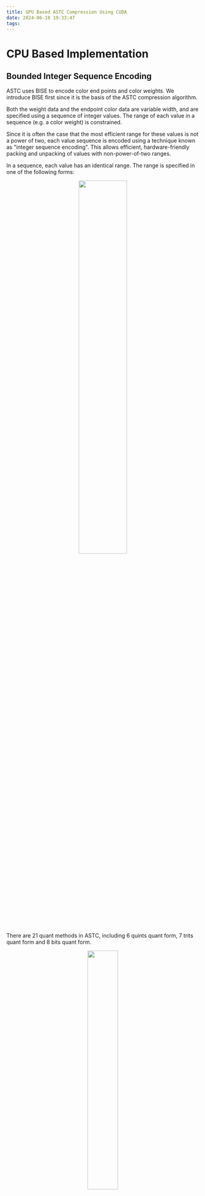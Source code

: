```yaml
---
title: GPU Based ASTC Compression Using CUDA
date: 2024-06-18 19:33:47
tags:
---
```


# CPU Based Implementation

## Bounded Integer Sequence Encoding

ASTC uses BISE to encode color end points and color weights. We introduce BISE first since it is the basis of the ASTC compression algorithm.

Both the weight data and the endpoint color data are variable width, and are specified using a sequence of integer values. The range of each value in a sequence (e.g. a color weight) is constrained.

Since it is often the case that the most efficient range for these values is not a power of two, each value sequence is encoded using a technique known as "integer sequence encoding". This allows efficient, hardware-friendly packing and unpacking of values with non-power-of-two ranges.

In a sequence, each value has an identical range. The range is specified in one of the following forms:

<p align="center">
    <img src="/resource/cuda_astc/image/range_form.png" width="50%" height="50%">
</p>

There are 21 quant methods in ASTC, including 6 quints quant form, 7 trits quant form and 8 bits quant form.

<p align="center">
    <img src="/resource/cuda_astc/image/range_table.png" width="40%" height="40%">
</p>

For example, assume we have 3 integer values: 30, 50 and 70. The minimum range of quant formats among these values is Quant_80. The binary formats of these values are: 001 1110(30), 011 0010(50) and 100 0110(70). The total bits size before quantization is 21 = 7 * 3.

The binary format of value 80 is 101 0000. We split it into two parts, the higher parts 101 and lower parts 0000. The possible values of the higher parts are from 000 to 101, whose total number is 5, so Quant 80 is a quints form.

The higher parts of 30, 50 and 70 are [001, 011, 100]. In the Quant 80 method, the total possible number is 5, so the number of possible combinations of [001, 011, 100] is 5x5x5 = 125. We can precompute these possible values into a table and use the 7 bit value to index the table. The result is a 2 bit saving for these integers.

Higher parts [001, 011, 100] equal to [1,3,4]. Using index [1][3][4] to search the below quints table, we get the compressed value:11, which is 1011 in binary format. The compressed result is [000 1011](higher parts),[1110],[0010],[0110](lower parts) with size 19.

<p align="center">
    <img src="/resource/cuda_astc/image/quints_table.png" width="60%" height="60%">
</p>


## Generate Block Mode
ASTC uses 10 bits to store block modes, which means it has 2^10(2048) kind of possible choices. Given an ASTC compression format, some block modes may be invalid. For example, ASTC 4x4 compression format will never use a block mode with 6x6 texel weights. So we search for valid block modes and store the results in a global block mode table. In order to reduce the computation cost of block mode search, arm-astc reordered the block modes so that the better block mode has a higher priority.

Search block mode from 000000000(0) to 1111111111(2048).
```cpp
for (unsigned int i = 0; i < 2048; i++)
{
    // ......
}
```

The Block Mode field specifies the width, height and depth of the grid of weights, what range of values they use, and whether dual weight planes are present.
 
For 2D blocks, the Block Mode field is laid out as follows:
<p align="center">
    <img src="/resource/cuda_astc/image/block_mode.png" width="65%" height="65%">
</p>

The **D** bit is set to indicate dual-plane mode.

The **A/B** bits indicate the block weight size.

The weight ranges are encoded using a 3 bit value **R(R0,R1 and R2)**, which is interpreted together with a precision bit **H**, as follows:
<p align="center">
    <img src="/resource/cuda_astc/image/weight_range.png" width="65%" height="65%">
</p>

Decode the R,H,D, weight sizes x and y from the bits.

```cpp
uint8_t R0 = (block_mode >> 4) & 1;
uint8_t H = (block_mode >> 9) & 1;
uint8_t D = (block_mode >> 10) & 1;
uint8_t A = (block_mode >> 5) & 0x3;

x_weights = xxxxxx;
y_weights = xxxxxx;
```

Skip the block mode if the qunat weight size is larger than the compression block size.

```cpp
if (!valid || (x_weights > x_texels) || (y_weights > y_texels))
{
	continue;
}
```

<p align="center">
    <img src="/resource/cuda_astc/image/valid_block_mode.png" width="65%" height="65%">
</p>

## Compute Ideal Color And Weights

### Color Encoding

Each compressed block stores the end-point colors for a gradient, and an interpolation weight for each texel which defines the texel's location along that gradient. During decompression the color value for each texel is generated by interpolating between the two end-point colors, based on the per-texel weight.

We sum up the relative colors in the positive R, G, and B directions and calculate the sum of direction lengths.

<p align="center">
    <img src="/resource/cuda_astc/image/color_gradient.png" width="65%" height="65%">
</p>

#### Endpoints Computation

Compute the mean color value and the main color direction first. There are many main direction calculation method. We use max accumulation pixel direction as the main direction, which is the same as the arm-astc implementation. We sum up the relative colors in the positive R, G, and B directions and calculate the sum of direction lengths.

```cpp
	float4 sum_xp(0.0);
	float4 sum_yp(0.0);
	float4 sum_zp(0.0);
	float4 sum_wp(0.0);

	for (unsigned int i = 0; i < blk.texel_count; i++)
	{
		float4 texel_datum = make_float4(blk.data_r[i], blk.data_g[i], blk.data_b[i], blk.data_a[i]);
		texel_datum = texel_datum - blk.data_mean;

		sum_xp += (texel_datum.x > 0) ? texel_datum : make_float4(0);
		sum_yp += (texel_datum.y > 0) ? texel_datum : make_float4(0);
		sum_zp += (texel_datum.z > 0) ? texel_datum : make_float4(0);
		sum_wp += (texel_datum.w > 0) ? texel_datum : make_float4(0);
	}

	float prod_xp = dot(sum_xp, sum_xp);
	float prod_yp = dot(sum_yp, sum_yp);
	float prod_zp = dot(sum_zp, sum_zp);
	float prod_wp = dot(sum_wp, sum_wp);
```

Use the maximum sum direction as the main direction

```cpp
	float4 best_vector = sum_xp;
	float best_sum = prod_xp;

	if (prod_yp > best_sum)
	{
		best_vector = sum_yp;
		best_sum = prod_yp;
	}

	if (prod_zp > best_sum)
	{
		best_vector = sum_zp;
		best_sum = prod_zp;
	}

	if (prod_wp > best_sum)
	{
		best_vector = sum_wp;
		best_sum = prod_wp;
	}

	dir = best_vector;
```

#### Interpolation Weight Computation

Project the color into the main direction for each texel and find the minimum and maximum projected value by the way.

```cpp
line4 line{ blk.data_mean, length_dir < 1e-10 ? normalize(make_float4(1.0)) : normalize(dir) };

for (unsigned int j = 0; j < blk.texel_count; j++)
{
	float4 point(blk.data_r[j], blk.data_g[j], blk.data_b[j], blk.data_a[j]);
	float param = dot(point - line.a, line.b);

	ei.weights[j] = param;

	lowparam = fmin(param, lowparam);
	highparam = fmax(param, highparam);
}
```
Calculate the end points based on the min/max projected color.

```cpp
ei.ep.endpt0 = line.a + line.b * lowparam;
ei.ep.endpt1 = line.a + line.b * highparam;
```

Normalize the weight range into 0 to 1:
```cpp
float length = highparam - lowparam;
float scale = 1.0f / length;

for (unsigned int j = 0; j < blk.texel_count; j++)
{
	float idx = (ei.weights[j] - lowparam) * scale;
	idx = clamp(idx, 0.0, 1.0);
	ei.weights[j] = idx;
}
```

before color projection:
<p align="center">
    <img src="/resource/cuda_astc/image/before_color_projection.png" width="30%" height="30%">
</p>

after color projection:
<p align="center">
    <img src="/resource/cuda_astc/image/after_color_projection.png" width="30%" height="30%">
</p>

## Compute Quant Error

### Compute Weight Quant Error

Compute the quant errors for each candidate block mode.


weight_quant_error.png





It should be noticed that the maximum color weight Quant method is Quant 32 and the maximum color end points Quant method is Quant 256.

## Search Candidate EndPoint
## Find The Actually Best Mode

# GPU Based Implementation
